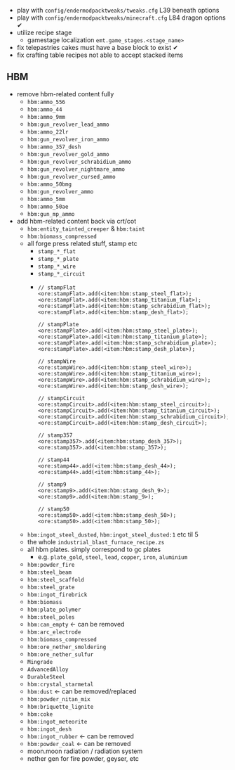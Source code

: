 - play with `config/endermodpacktweaks/tweaks.cfg` L39 beneath options
- play with `config/endermodpacktweaks/minecraft.cfg` L84 dragon options ✔
- utilize recipe stage
  - gamestage localization `emt.game_stages.<stage_name>`
- fix telepastries cakes must have a base block to exist ✔
- fix crafting table recipes not able to accept stacked items

## HBM
- remove hbm-related content fully
  - `hbm:ammo_556`
  - `hbm:ammo_44`
  - `hbm:ammo_9mm`
  - `hbm:gun_revolver_lead_ammo`
  - `hbm:ammo_22lr`
  - `hbm:gun_revolver_iron_ammo`
  - `hbm:ammo_357_desh`
  - `hbm:gun_revolver_gold_ammo`
  - `hbm:gun_revolver_schrabidium_ammo`
  - `hbm:gun_revolver_nightmare_ammo`
  - `hbm:gun_revolver_cursed_ammo`
  - `hbm:ammo_50bmg`
  - `hbm:gun_revolver_ammo`
  - `hbm:ammo_5mm`
  - `hbm:ammo_50ae`
  - `hbm:gun_mp_ammo`
- add hbm-related content back via crt/cot
  - `hbm:entity_tainted_creeper` & `hbm:taint`
  - `hbm:biomass_compressed`
  - all forge press related stuff, stamp etc
    - `stamp_*_flat`
    - `stamp_*_plate`
    - `stamp_*_wire`
    - `stamp_*_circuit`
    - ```zenscript
      // stampFlat
      <ore:stampFlat>.add(<item:hbm:stamp_steel_flat>);
      <ore:stampFlat>.add(<item:hbm:stamp_titanium_flat>);
      <ore:stampFlat>.add(<item:hbm:stamp_schrabidium_flat>);
      <ore:stampFlat>.add(<item:hbm:stamp_desh_flat>);

      // stampPlate
      <ore:stampPlate>.add(<item:hbm:stamp_steel_plate>);
      <ore:stampPlate>.add(<item:hbm:stamp_titanium_plate>);
      <ore:stampPlate>.add(<item:hbm:stamp_schrabidium_plate>);
      <ore:stampPlate>.add(<item:hbm:stamp_desh_plate>);

      // stampWire
      <ore:stampWire>.add(<item:hbm:stamp_steel_wire>);
      <ore:stampWire>.add(<item:hbm:stamp_titanium_wire>);
      <ore:stampWire>.add(<item:hbm:stamp_schrabidium_wire>);
      <ore:stampWire>.add(<item:hbm:stamp_desh_wire>);

      // stampCircuit
      <ore:stampCircuit>.add(<item:hbm:stamp_steel_circuit>);
      <ore:stampCircuit>.add(<item:hbm:stamp_titanium_circuit>);
      <ore:stampCircuit>.add(<item:hbm:stamp_schrabidium_circuit>);
      <ore:stampCircuit>.add(<item:hbm:stamp_desh_circuit>);

      // stamp357
      <ore:stamp357>.add(<item:hbm:stamp_desh_357>);
      <ore:stamp357>.add(<item:hbm:stamp_357>);

      // stamp44
      <ore:stamp44>.add(<item:hbm:stamp_desh_44>);
      <ore:stamp44>.add(<item:hbm:stamp_44>);

      // stamp9
      <ore:stamp9>.add(<item:hbm:stamp_desh_9>);
      <ore:stamp9>.add(<item:hbm:stamp_9>);
      
      // stamp50
      <ore:stamp50>.add(<item:hbm:stamp_desh_50>);
      <ore:stamp50>.add(<item:hbm:stamp_50>);
      ```
  - `hbm:ingot_steel_dusted`, `hbm:ingot_steel_dusted:1` etc til 5
  - the whole `industrial_blast_furnace_recipe.zs`
  - all hbm plates. simply correspond to gc plates
    - e.g. `plate_gold`, `steel`, `lead`, `copper`, `iron`, `aluminium` 
  - `hbm:powder_fire`
  - `hbm:steel_beam`
  - `hbm:steel_scaffold`
  - `hbm:steel_grate`
  - `hbm:ingot_firebrick`
  - `hbm:biomass`
  - `hbm:plate_polymer`
  - `hbm:steel_poles`
  - `hbm:can_empty` <- can be removed
  - `hbm:arc_electrode`
  - `hbm:biomass_compressed`
  - `hbm:ore_nether_smoldering`
  - `hbm:ore_nether_sulfur`
  - `Mingrade`
  - `AdvancedAlloy`
  - `DurableSteel`
  - `hbm:crystal_starmetal`
  - `hbm:dust` <- can be removed/replaced
  - `hbm:powder_nitan_mix`
  - `hbm:briquette_lignite`
  - `hbm:coke`
  - `hbm:ingot_meteorite`
  - `hbm:ingot_desh`
  - `hbm:ingot_rubber` <- can be removed
  - `hbm:powder_coal` <- can be removed
  - moon.moon radiation / radiation system
  - nether gen for fire powder, geyser, etc
